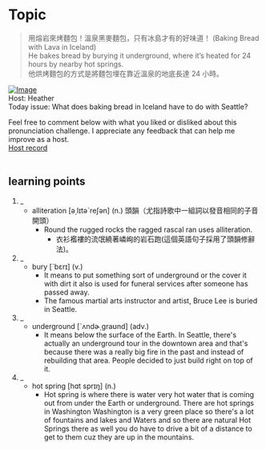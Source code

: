 # Topic

> 用熔岩來烤麵包！溫泉黑麥麵包，只有冰島才有的好味道！ (Baking Bread with Lava in Iceland) <br>
> He bakes bread by burying it underground, where it’s heated for 24 hours by nearby hot springs. <br>
> 他烘烤麵包的方式是將麵包埋在靠近溫泉的地底長達 24 小時。 <br>

[![Image](https://cdn.voicetube.com/assets/thumbnails/FU1T3SdQfr0.jpg)](https://www.youtube.com/embed/FU1T3SdQfr0?rel=0&showinfo=0&cc_load_policy=0&controls=1&autoplay=1&iv_load_policy=3&playsinline=1&wmode=transparent&start=10&end=17&enablejsapi=1&origin=https://tw.voicetube.com&widgetid=1)<br>
Host: Heather
<br>Today issue: What does baking bread in Iceland have to do with Seattle?

Feel free to comment below with what you liked or disliked about this pronunciation challenge. I appreciate any feedback that can help me improve as a host.
<br>
[Host record](https://cdn.voicetube.com/tmp/everyday_records/heather_vt_39303/3092.mp3)
<br><br>
## learning points
1. _
	* alliteration [ə͵lɪtəˋreʃən] (n.) 頭韻（尤指詩歌中一組詞以發音相同的子音開頭）
		- Round the rugged rocks the ragged rascal ran uses alliteration.
			+ 衣衫襤褸的流氓繞著嶙峋的岩石跑(這個英語句子採用了頭韻修辭法)。
2. _
	* bury [ˋbɛrɪ] (v.)
		- It means to put something sort of underground or the cover it with dirt it also is used for funeral services after someone has passed away.
		- The famous martial arts instructor and artist, Bruce Lee is buried in Seattle.
3. _
	* underground [ˋʌndɚ͵graʊnd] (adv.)
		- It means below the surface of the Earth. In Seattle, there's actually an underground tour in the downtown area and that's because there was a really big fire in the past and instead of rebuilding that area. People decided to just build right on top of it.
4. _
	* hot spring  [hɑt sprɪŋ] (n.)
		- Hot spring is where there is water very hot water that is coming out from under the Earth or underground. There are hot springs in Washington Washington is a very green place so there's a lot of fountains and lakes and Waters and so there are natural Hot Springs there as well you do have to drive a bit of a distance to get to them cuz they are up in the mountains.

